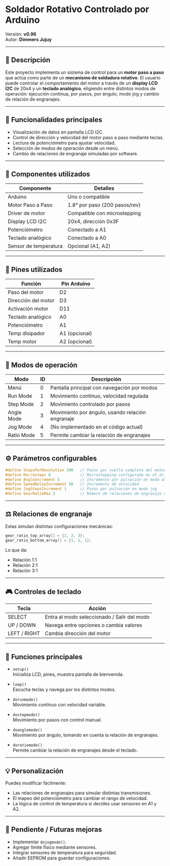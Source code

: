 
# Soldador Rotativo Controlado por Arduino

Versión: **v0.96**  
Autor: **Dimmers Jujuy**

---

## 📖 Descripción

Este proyecto implementa un sistema de control para un **motor paso a paso** que actúa como parte de un **mecanismo de soldadura rotativo**. El usuario puede controlar el comportamiento del motor a través de un **display LCD I2C** de 20x4 y un **teclado analógico**, eligiendo entre distintos modos de operación: ejecución continua, por pasos, por ángulo, modo jog y cambio de relación de engranajes.

---

## 🧠 Funcionalidades principales

- Visualización de datos en pantalla LCD I2C.
- Control de dirección y velocidad del motor paso a paso mediante teclas.
- Lectura de potenciómetro para ajustar velocidad.
- Selección de modos de operación desde un menú.
- Cambio de relaciones de engranaje simuladas por software.

---

## 🧰 Componentes utilizados

| Componente              | Detalles                            |
|------------------------|-------------------------------------|
| Arduino                | Uno o compatible                    |
| Motor Paso a Paso      | 1.8° por paso (200 pasos/rev)       |
| Driver de motor        | Compatible con microstepping        |
| Display LCD I2C        | 20x4, dirección 0x3F                |
| Potenciómetro          | Conectado a A1                      |
| Teclado analógico      | Conectado a A0                      |
| Sensor de temperatura  | Opcional (A1, A2)                   |

---

## 🧩 Pines utilizados

| Función              | Pin Arduino |
|---------------------|-------------|
| Paso del motor      | D2          |
| Dirección del motor | D3          |
| Activación motor    | D11         |
| Teclado analógico   | A0          |
| Potenciómetro       | A1          |
| Temp disipador      | A1 (opcional) |
| Temp motor          | A2 (opcional) |

---

## 🔄 Modos de operación

| Modo        | ID   | Descripción                                      |
|-------------|------|--------------------------------------------------|
| Menú        | 0    | Pantalla principal con navegación por modos     |
| Run Mode    | 1    | Movimiento continuo, velocidad regulada         |
| Step Mode   | 2    | Movimiento controlado por pasos                 |
| Angle Mode  | 3    | Movimiento por ángulo, usando relación engranaje |
| Jog Mode    | 4    | (No implementado en el código actual)           |
| Ratio Mode  | 5    | Permite cambiar la relación de engranajes       |

---

## ⚙️ Parámetros configurables

```cpp
#define StepsPerRevolution 200   // Pasos por vuelta completa del motor
#define Microsteps 8             // Microstepping configurado en el driver
#define AngleIncrement 5         // Incremento por pulsación en modo ángulo
#define SpeedDelayIncrement 50   // Incremento de velocidad
#define JogStepsIncrement 1      // Pasos por pulsación en modo jog
#define GearRatioMax 3           // Número de relaciones de engranaje disponibles
```

---

## ⚖️ Relaciones de engranaje

Estas simulan distintas configuraciones mecánicas:

```cpp
gear_ratio_top_array[] = {1, 2, 3};
gear_ratio_bottom_array[] = {1, 1, 1};
```

Lo que da:

- Relación 1:1
- Relación 2:1
- Relación 3:1

---

## 🎮 Controles de teclado

| Tecla          | Acción                           |
|----------------|----------------------------------|
| SELECT         | Entra al modo seleccionado / Salir del modo |
| UP / DOWN      | Navega entre opciones o cambia valores |
| LEFT / RIGHT   | Cambia dirección del motor       |

---

## 🔁 Funciones principales

- `setup()`  
  Inicializa LCD, pines, muestra pantalla de bienvenida.

- `loop()`  
  Escucha teclas y navega por los distintos modos.

- `dorunmode()`  
  Movimiento continuo con velocidad variable.

- `dostepmode()`  
  Movimiento por pasos con control manual.

- `doanglemode()`  
  Movimiento por ángulo, tomando en cuenta la relación de engranajes.

- `doratiomode()`  
  Permite cambiar la relación de engranajes desde el teclado.

---

## 💡 Personalización

Puedes modificar fácilmente:

- Las relaciones de engranajes para simular distintas transmisiones.
- El mapeo del potenciómetro para cambiar el rango de velocidad.
- La lógica de control de temperatura si decides usar sensores en A1 y A2.

---

## 🧪 Pendiente / Futuras mejoras

- Implementar `dojogmode()`.
- Agregar límite físico mediante sensores.
- Integrar sensores de temperatura para seguridad.
- Añadir EEPROM para guardar configuraciones.


